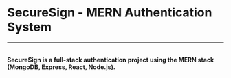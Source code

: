 <h1> <b> SecureSign <b>  - MERN Authentication System </h1> <hr> <br> 
SecureSign is a full-stack authentication project using the MERN stack (MongoDB, Express, React, Node.js).
